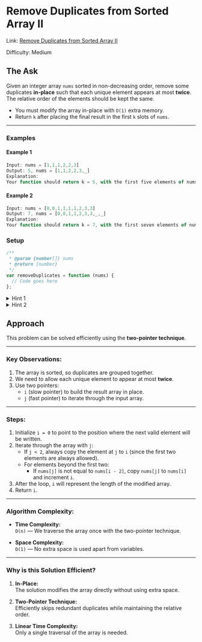 # Remove Duplicates from Sorted Array II

Link: [Remove Duplicates from Sorted Array II](https://leetcode.com/problems/remove-duplicates-from-sorted-array-ii/description/?envType=study-plan-v2&envId=top-interview-150)

Difficulty: Medium

## The Ask

Given an integer array `nums` sorted in non-decreasing order, remove some duplicates **in-place** such that each unique element appears at most **twice**. The relative order of the elements should be kept the same.

- You must modify the array in-place with `O(1)` extra memory.
- Return `k` after placing the final result in the first `k` slots of `nums`.

---

### Examples

#### Example 1

```javascript
Input: nums = [1,1,1,2,2,3]
Output: 5, nums = [1,1,2,2,3,_]
Explanation:
Your function should return k = 5, with the first five elements of nums being [1, 1, 2, 2, 3]. It does not matter what you leave beyond the returned k (hence they are underscores).
```

#### Example 2

```javascript
Input: nums = [0,0,1,1,1,1,2,3,3]
Output: 7, nums = [0,0,1,1,2,3,3,_,_]
Explanation:
Your function should return k = 7, with the first seven elements of nums being [0, 0, 1, 1, 2, 3, 3]. It does not matter what you leave beyond the returned k (hence they are underscores).
```

### Setup

```javascript
/**
 * @param {number[]} nums
 * @return {number}
 */
var removeDuplicates = function (nums) {
  // Code goes here
};
```

<details> <summary>Hint 1</summary> Use a two-pointer approach. One pointer to iterate through the array and another to keep track of the position to overwrite. </details> <details> <summary>Hint 2</summary> Track how many times a particular number has been added to the array. If it's less than 2, copy it to the next valid position. </details>

## Approach

This problem can be solved efficiently using the **two-pointer technique**.

---

### Key Observations:

1. The array is sorted, so duplicates are grouped together.
2. We need to allow each unique element to appear at most **twice**.
3. Use two pointers:
   - `i` (slow pointer) to build the result array in place.
   - `j` (fast pointer) to iterate through the input array.

---

### Steps:

1. Initialize `i = 0` to point to the position where the next valid element will be written.
2. Iterate through the array with `j`:
   - If `j < 2`, always copy the element at `j` to `i` (since the first two elements are always allowed).
   - For elements beyond the first two:
     - If `nums[j]` is not equal to `nums[i - 2]`, copy `nums[j]` to `nums[i]` and increment `i`.
3. After the loop, `i` will represent the length of the modified array.
4. Return `i`.

---

### Algorithm Complexity:

- **Time Complexity:**  
  `O(n)` — We traverse the array once with the two-pointer technique.

- **Space Complexity:**  
  `O(1)` — No extra space is used apart from variables.

---

### Why is this Solution Efficient?

1. **In-Place:**  
   The solution modifies the array directly without using extra space.

2. **Two-Pointer Technique:**  
   Efficiently skips redundant duplicates while maintaining the relative order.

3. **Linear Time Complexity:**  
   Only a single traversal of the array is needed.
